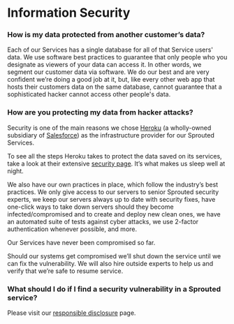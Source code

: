 # Information Security

### How is my data protected from another customer’s data?

Each of our Services has a single database for all of that Service users' data. We use software best practices to guarantee that only people who you designate as viewers of your data can access it. In other words, we segment our customer data via software. We do our best and are very confident we’re doing a good job at it, but, like every other web app that hosts their customers data on the same database, cannot guarantee that a sophisticated hacker cannot access other people's data.

### How are you protecting my data from hacker attacks?

Security is one of the main reasons we chose [Heroku](https://www.heroku.com/) \(a wholly-owned subsidiary of [Salesforce](https://developer.salesforce.com/platform/heroku)\) as the infrastructure provider for our Sprouted Services.

To see all the steps Heroku takes to protect the data saved on its services, take a look at their extensive [security page](https://www.heroku.com/policy/security). It’s what makes us sleep well at night.

We also have our own practices in place, which follow the industry’s best practices. We only give access to our servers to senior Sprouted security experts, we keep our servers always up to date with security fixes, have one-click ways to take down servers should they become infected/compromised and to create and deploy new clean ones, we have an automated suite of tests against cyber attacks, we use 2-factor authentication whenever possible, and more.

Our Services have never been compromised so far.

Should our systems get compromised we’ll shut down the service until we can fix the vulnerability. We will also hire outside experts to help us and verify that we’re safe to resume service.

### What should I do if I find a security vulnerability in a Sprouted service?

Please visit our [responsible disclosure](responsible-disclosure.md) page.

